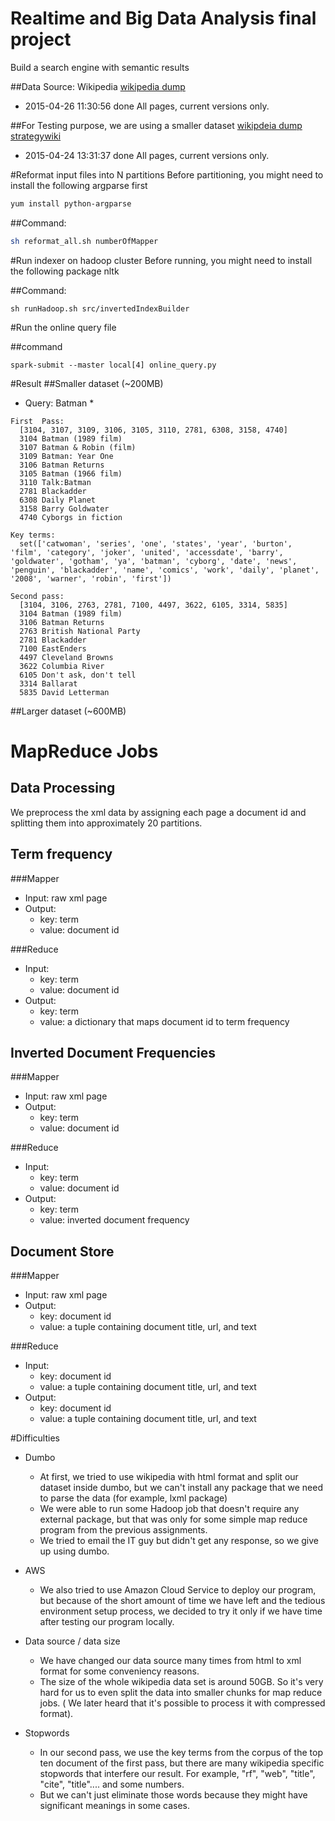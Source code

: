 # Realtime and Big Data Analysis final project
Build a search engine with semantic results

##Data Source: Wikipedia
[wikipedia dump](https://dumps.wikimedia.org/enwikinews/20150426/)
* 2015-04-26 11:30:56 done All pages, current versions only.

##For Testing purpose, we are using a smaller dataset
[wikipdeia dump strategywiki](https://dumps.wikimedia.org/strategywiki/20150424/)
* 2015-04-24 13:31:37 done All pages, current versions only.

#Reformat input files into N partitions
Before partitioning, you might need to install the following argparse first
```bash
yum install python-argparse
```

##Command:
```bash
sh reformat_all.sh numberOfMapper

```
#Run indexer on hadoop cluster
Before running, you might need to install the following package
nltk

##Command:
```
sh runHadoop.sh src/invertedIndexBuilder
```
#Run the online query file

##command
```
spark-submit --master local[4] online_query.py 

```

#Result
##Smaller dataset (~200MB)
* Query: Batman
  * 
```
First  Pass:
  [3104, 3107, 3109, 3106, 3105, 3110, 2781, 6308, 3158, 4740]
  3104 Batman (1989 film)
  3107 Batman & Robin (film)
  3109 Batman: Year One
  3106 Batman Returns
  3105 Batman (1966 film)
  3110 Talk:Batman
  2781 Blackadder
  6308 Daily Planet
  3158 Barry Goldwater
  4740 Cyborgs in fiction

Key terms:
  set(['catwoman', 'series', 'one', 'states', 'year', 'burton', 'film', 'category', 'joker', 'united', 'accessdate', 'barry', 'goldwater', 'gotham', 'ya', 'batman', 'cyborg', 'date', 'news', 'penguin', 'blackadder', 'name', 'comics', 'work', 'daily', 'planet', '2008', 'warner', 'robin', 'first'])

Second pass:
  [3104, 3106, 2763, 2781, 7100, 4497, 3622, 6105, 3314, 5835]
  3104 Batman (1989 film)
  3106 Batman Returns
  2763 British National Party
  2781 Blackadder
  7100 EastEnders
  4497 Cleveland Browns
  3622 Columbia River
  6105 Don't ask, don't tell
  3314 Ballarat
  5835 David Letterman
```
##Larger dataset (~600MB)


# MapReduce Jobs
## Data Processing
  We preprocess the xml data by assigning each page a document id and splitting them into approximately 20 partitions. 

## Term frequency

###Mapper
* Input: raw xml page
* Output: 
  * key: term
  * value: document id

###Reduce
* Input:
  * key: term
  * value: document id
* Output:
  * key: term
  * value: a dictionary that maps document id to term frequency

## Inverted Document Frequencies

###Mapper
* Input: raw xml page
* Output: 
  * key: term
  * value: document id

###Reduce
* Input:
  * key: term
  * value: document id
* Output:
  * key: term
  * value: inverted document frequency

## Document Store

###Mapper
* Input: raw xml page
* Output: 
  * key: document id
  * value: a tuple containing document title, url, and text

###Reduce
* Input:
  * key: document id
  * value: a tuple containing document title, url, and text
* Output:
  * key: document id
  * value: a tuple containing document title, url, and text

#Difficulties
* Dumbo
  * At first, we tried to use wikipedia with html format and split our dataset inside dumbo, but we can't install any package that we need to parse the data (for example, lxml package)
  * We were able to run some Hadoop job that doesn't require any external package, but that was only for some simple map reduce program from the previous assignments.
  * We tried to email the IT guy but didn't get any response, so we give up using dumbo.

* AWS
  * We also tried to use Amazon Cloud Service to deploy our program, but because of the short amount of time we have left and the tedious environment setup process, we decided to try it only if we have time after testing our program locally.

* Data source / data size
  * We have changed our data source many times from html to xml format for some conveniency reasons.
  * The size of the whole wikipedia data set is around 50GB. So it's very hard for us to even split the data into smaller chunks for map reduce jobs. ( We later heard that it's possible to process it with compressed format).

* Stopwords
  * In our second pass, we use the key terms from the corpus of the top ten document of the first pass, but there are many wikipedia specific stopwords that interfere our result. For example, "rf", "web", "title", "cite", "title".... and some numbers.
  * But we can't just eliminate those words because they might have significant meanings in some cases.

